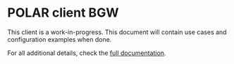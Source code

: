 # POLAR client BGW

This client is a work-in-progress. This document will contain use cases and configuration examples when done.

For all additional details, check the [full documentation](https://dataport.github.io/polar/docs/bgw/client-bgw.html).